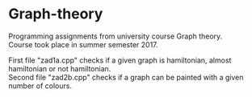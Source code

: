 # Graph-theory
Programming assignments from university course Graph theory.<br/>
Course took place in summer semester 2017.

First file "zad1a.cpp" checks if a given graph is hamiltonian, almost hamiltonian or not hamiltonian.<br/>
Second file "zad2b.cpp" checks if a graph can be painted with a given number of colours.

